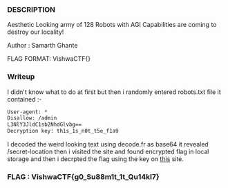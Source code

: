 ### DESCRIPTION
Aesthetic Looking army of 128 Robots with AGI Capabilities are coming to destroy our locality!

Author : Samarth Ghante

FLAG FORMAT:
VishwaCTF{}

### Writeup

I didn't know what to do at first but then i randomly entered robots.txt file it contained :-
```txt
User-agent: *
Disallow: /admin
L3NlY3JldC1sb2NhdGlvbg==
Decryption key: th1s_1s_n0t_t5e_f1a9
```
I decoded the weird looking text using decode.fr as base64 it revealed /secret-location then i visited the site and found encrypted flag in local storage and then i decrpted the flag using the key on [this](https://encode-decode.com/aes-256-cbc-encrypt-online/) site.

### FLAG : VishwaCTF{g0_Su88m1t_1t_Qu14kl7}